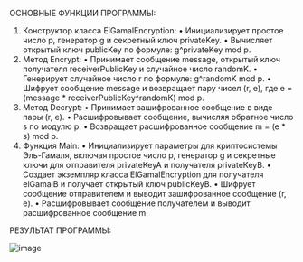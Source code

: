 ОСНОВНЫЕ ФУНКЦИИ ПРОГРАММЫ:

1. Конструктор класса ElGamalEncryption:
•	Инициализирует простое число p, генератор g и секретный ключ privateKey.
•	Вычисляет открытый ключ publicKey по формуле: g^privateKey mod p.
2. Метод Encrypt:
•	Принимает сообщение message, открытый ключ получателя receiverPublicKey и случайное число randomK.
•	Генерирует случайное число r по формуле: g^randomK mod p.
•	Шифрует сообщение message и возвращает пару чисел (r, e), где e = (message * receiverPublicKey^randomK) mod p.
3. Метод Decrypt:
•	Принимает зашифрованное сообщение в виде пары (r, e).
•	Расшифровывает сообщение, вычисляя обратное число s по модулю p.
•	Возвращает расшифрованное сообщение m = (e * s) mod p.
4. Функция Main:
•	Инициализирует параметры для криптосистемы Эль-Гамаля, включая простое число p, генератор g и секретные ключи для отправителя privateKeyA и получателя privateKeyB.
•	Создает экземпляр класса ElGamalEncryption для получателя elGamalB и получает открытый ключ publicKeyB.
•	Шифрует сообщение отправителем и выводит зашифрованное сообщение (r, e).
•	Расшифровывает сообщение получателем и выводит расшифрованное сообщение m.

РЕЗУЛЬТАТ ПРОГРАММЫ:

![image](https://github.com/user-attachments/assets/4fb944f3-cd84-4673-a4e0-93dbcfbfef13)
